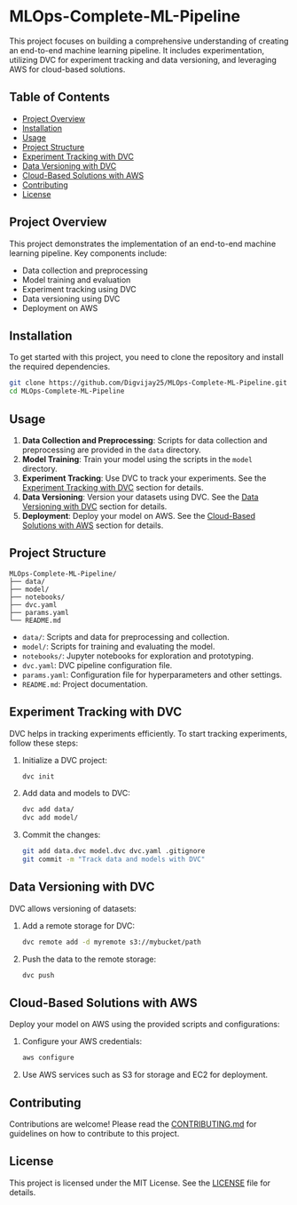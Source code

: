 # MLOps-Complete-ML-Pipeline

This project focuses on building a comprehensive understanding of creating an end-to-end machine learning pipeline. It includes experimentation, utilizing DVC for experiment tracking and data versioning, and leveraging AWS for cloud-based solutions.

## Table of Contents
- [Project Overview](#project-overview)
- [Installation](#installation)
- [Usage](#usage)
- [Project Structure](#project-structure)
- [Experiment Tracking with DVC](#experiment-tracking-with-dvc)
- [Data Versioning with DVC](#data-versioning-with-dvc)
- [Cloud-Based Solutions with AWS](#cloud-based-solutions-with-aws)
- [Contributing](#contributing)
- [License](#license)

## Project Overview
This project demonstrates the implementation of an end-to-end machine learning pipeline. Key components include:
- Data collection and preprocessing
- Model training and evaluation
- Experiment tracking using DVC
- Data versioning using DVC
- Deployment on AWS

## Installation
To get started with this project, you need to clone the repository and install the required dependencies.

```sh
git clone https://github.com/Digvijay25/MLOps-Complete-ML-Pipeline.git
cd MLOps-Complete-ML-Pipeline
```

## Usage
1. **Data Collection and Preprocessing**: Scripts for data collection and preprocessing are provided in the `data` directory.
2. **Model Training**: Train your model using the scripts in the `model` directory.
3. **Experiment Tracking**: Use DVC to track your experiments. See the [Experiment Tracking with DVC](#experiment-tracking-with-dvc) section for details.
4. **Data Versioning**: Version your datasets using DVC. See the [Data Versioning with DVC](#data-versioning-with-dvc) section for details.
5. **Deployment**: Deploy your model on AWS. See the [Cloud-Based Solutions with AWS](#cloud-based-solutions-with-aws) section for details.

## Project Structure
```plaintext
MLOps-Complete-ML-Pipeline/
├── data/
├── model/
├── notebooks/
├── dvc.yaml
├── params.yaml
└── README.md
```
- `data/`: Scripts and data for preprocessing and collection.
- `model/`: Scripts for training and evaluating the model.
- `notebooks/`: Jupyter notebooks for exploration and prototyping.
- `dvc.yaml`: DVC pipeline configuration file.
- `params.yaml`: Configuration file for hyperparameters and other settings.
- `README.md`: Project documentation.

## Experiment Tracking with DVC
DVC helps in tracking experiments efficiently. To start tracking experiments, follow these steps:
1. Initialize a DVC project:
   ```sh
   dvc init
   ```
2. Add data and models to DVC:
   ```sh
   dvc add data/
   dvc add model/
   ```
3. Commit the changes:
   ```sh
   git add data.dvc model.dvc dvc.yaml .gitignore
   git commit -m "Track data and models with DVC"
   ```

## Data Versioning with DVC
DVC allows versioning of datasets:
1. Add a remote storage for DVC:
   ```sh
   dvc remote add -d myremote s3://mybucket/path
   ```
2. Push the data to the remote storage:
   ```sh
   dvc push
   ```

## Cloud-Based Solutions with AWS
Deploy your model on AWS using the provided scripts and configurations:
1. Configure your AWS credentials:
   ```sh
   aws configure
   ```
2. Use AWS services such as S3 for storage and EC2 for deployment.

## Contributing
Contributions are welcome! Please read the [CONTRIBUTING.md](CONTRIBUTING.md) for guidelines on how to contribute to this project.

## License
This project is licensed under the MIT License. See the [LICENSE](LICENSE) file for details.
